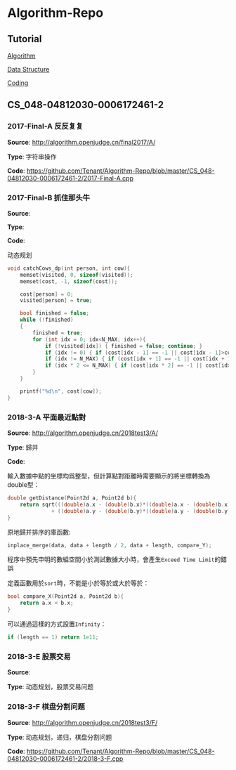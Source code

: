 # Algorithm-Repo

## Tutorial
[Algorithm](https://github.com/Tenant/Algorithm-Repo/blob/master/Algorithm-Tutorial.md)

[Data Structure](https://github.com/Tenant/Algorithm-Repo/blob/master/Data-Structure-Tutorial.md)

[Coding]()

## CS_048-04812030-0006172461-2

### 2017-Final-A 反反复复
**Source**: http://algorithm.openjudge.cn/final2017/A/

**Type**: 字符串操作

**Code**: https://github.com/Tenant/Algorithm-Repo/blob/master/CS_048-04812030-0006172461-2/2017-Final-A.cpp


### 2017-Final-B 抓住那头牛
**Source**:

**Type**:

**Code**:

动态规划
```c++
void catchCows_dp(int person, int cow){
	memset(visited, 0, sizeof(visited));
	memset(cost, -1, sizeof(cost));

	cost[person] = 0;
	visited[person] = true;

	bool finished = false;
	while (!finished)
	{
		finished = true;
		for (int idx = 0; idx<N_MAX; idx++){
			if (!visited[idx]) { finished = false; continue; }
			if (idx != 0) { if (cost[idx - 1] == -1 || cost[idx - 1]>cost[idx] + 1) cost[idx - 1] = cost[idx] + 1; visited[idx - 1] = true; }
			if (idx != N_MAX) { if (cost[idx + 1] == -1 || cost[idx + 1]>cost[idx] + 1) cost[idx + 1] = cost[idx] + 1; visited[idx + 1] = true; }
			if (idx * 2 <= N_MAX) { if (cost[idx * 2] == -1 || cost[idx * 2]>cost[idx] + 1) cost[idx * 2] = cost[idx] + 1; visited[idx * 2] = true; }
		}
	}

	printf("%d\n", cost[cow]);
}
```


### 2018-3-A 平面最近點對
**Source**: http://algorithm.openjudge.cn/2018test3/A/

**Type**: 歸并

**Code**:

輸入數據中點的坐標均爲整型，但計算點對距離時需要顯示的將坐標轉換為double型：

```c++
double getDistance(Point2d a, Point2d b){
	return sqrt(((double)a.x - (double)b.x)*((double)a.x - (double)b.x)
		      + ((double)a.y - (double)b.y)*((double)a.y - (double)b.y));
}
```

原地歸并排序的庫函數:

```c++
inplace_merge(data, data + length / 2, data + length, compare_Y);
```

程序中預先申明的數組空間小於測試數據大小時，會產生`Exceed Time Limit`的錯誤

定義函數用於`sort`時，不能是小於等於或大於等於：

```c++
bool compare_X(Point2d a, Point2d b){
	return a.x < b.x;
}
```

可以通過這樣的方式設置`Infinity`：
```c++
if (length == 1) return 1e11;
```

### 2018-3-E 股票交易
**Source**: 

**Type**: 动态规划，股票交易问题


### 2018-3-F 棋盘分割问题
**Source**: http://algorithm.openjudge.cn/2018test3/F/

**Type**: 动态规划，递归，棋盘分割问题

**Code**: https://github.com/Tenant/Algorithm-Repo/blob/master/CS_048-04812030-0006172461-2/2018-3-F.cpp
